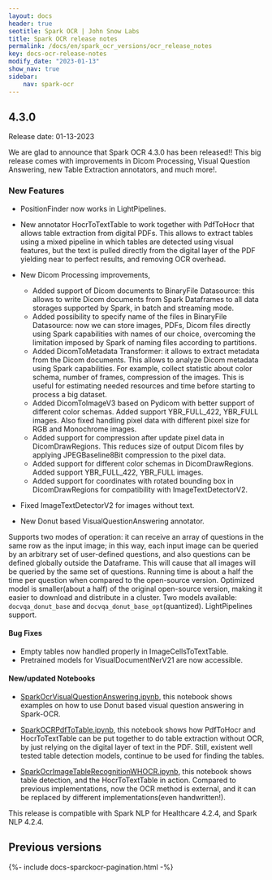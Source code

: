 ```yaml
---
layout: docs
header: true
seotitle: Spark OCR | John Snow Labs
title: Spark OCR release notes
permalink: /docs/en/spark_ocr_versions/ocr_release_notes
key: docs-ocr-release-notes
modify_date: "2023-01-13"
show_nav: true
sidebar:
    nav: spark-ocr
---
```


<div class="h3-box" markdown="1">

## 4.3.0

Release date: 01-13-2023

We are glad to announce that Spark OCR 4.3.0 has been released!! This big release comes with improvements in Dicom Processing, Visual Question Answering, new Table Extraction annotators, and much more!.

 
### New Features
* PositionFinder now works in LightPipelines.
* New annotator HocrToTextTable to work together with PdfToHocr that allows table extraction from digital PDFs. This allows to extract tables using a mixed pipeline in which tables are detected using visual features, but the text is pulled directly from the digital layer of the PDF yielding near to perfect results, and removing OCR overhead.

* New Dicom Processing improvements,

  * Added support of Dicom documents to BinaryFile Datasource: this allows to write Dicom documents from Spark Dataframes to all data storages supported by Spark, in batch and streaming mode.
  * Added possibility to specify name of the files in BinaryFile Datasource: now we can store images, PDFs, Dicom files directly using Spark capabilities with names of our choice, overcoming the limitation imposed by Spark of naming files according to partitions.
  * Added DicomToMetadata Transformer: it allows to extract metadata from the Dicom documents. This allows to analyze Dicom metadata using Spark capabilities. For example, collect statistic about color schema, number of frames, compression of the images. This is useful for estimating needed resources and time before starting to process a big dataset.
  * Added DicomToImageV3 based on Pydicom with better support of different color schemas. Added support YBR_FULL_422, YBR_FULL images. Also fixed handling pixel data with different pixel size for RGB and Monochrome images.
  * Added support for compression after update pixel data in DicomDrawRegions. This reduces size of output Dicom files by applying JPEGBaseline8Bit compression to the pixel data.
  * Added support for different color schemas in DicomDrawRegions. Added support YBR_FULL_422, YBR_FULL images.
  * Added support for coordinates with rotated bounding box in DicomDrawRegions for compatibility with ImageTextDetectorV2.
* Fixed ImageTextDetectorV2 for images without text.
* New Donut based VisualQuestionAnswering annotator. 

Supports two modes of operation: it can receive an array of questions in the same row as the input image; in this way, each input image can be queried by an arbitrary set of user-defined questions, and also questions can be defined globally outside the Dataframe. This will cause that all images will be queried by the same set of questions.
Running time is about a half the time per question when compared to the open-source version.
Optimized model is smaller(about a half) of the original open-source version, making it easier to download and distribute in a cluster.
Two models available: `docvqa_donut_base` and `docvqa_donut_base_opt`(quantized).
LightPipelines support.
 	

#### Bug Fixes

* Empty tables now handled properly in ImageCellsToTextTable.
* Pretrained models for VisualDocumentNerV21 are now accessible.

#### New/updated Notebooks

* [SparkOcrVisualQuestionAnswering.ipynb](https://github.com/JohnSnowLabs/spark-ocr-workshop/blob/master/jupyter/SparkOcrVisualQuestionAnswering.ipynb), this notebook shows examples on how to use Donut based visual question answering in Spark-OCR.

* [SparkOCRPdfToTable.ipynb](https://github.com/JohnSnowLabs/spark-ocr-workshop/blob/master/jupyter/SparkOCRPdfToTable.ipynb), this notebook shows how PdfToHocr and HocrToTextTable can be put together to do table extraction without OCR, by just relying on the digital layer of text in the PDF. Still, existent well tested table detection models, continue to be used for finding the tables.

* [SparkOcrImageTableRecognitionWHOCR.ipynb](https://github.com/JohnSnowLabs/spark-ocr-workshop/blob/master/jupyter/SparkOcrImageTableRecognitionWHOCR.ipynb), this notebook shows table detection, and the HocrToTextTable in action. Compared to previous implementations, now the OCR method is external, and it can be replaced by different implementations(even handwritten!).

This release is compatible with Spark NLP for Healthcare 4.2.4, and Spark NLP 4.2.4.

</div><div class="prev_ver h3-box" markdown="1">

## Previous versions

</div>

{%- include docs-sparckocr-pagination.html -%}
